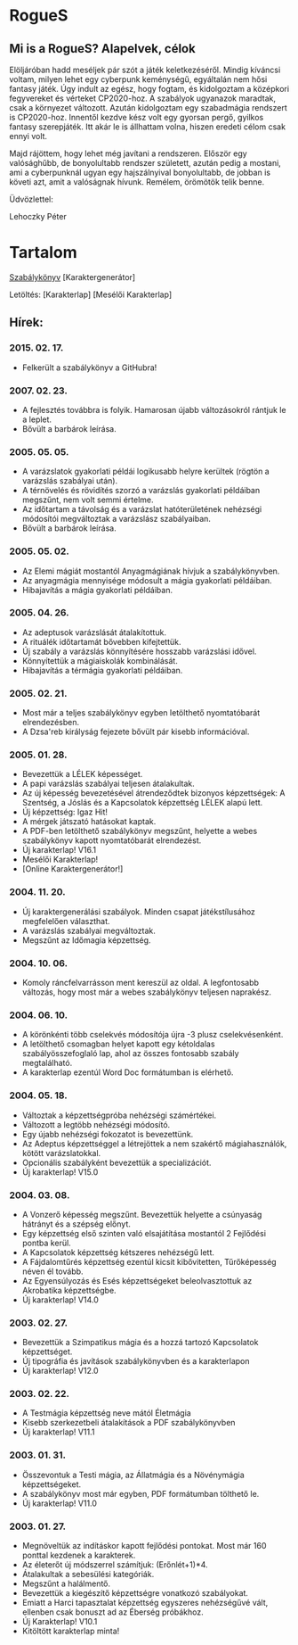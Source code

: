 # RogueS

## Mi is a RogueS? Alapelvek, célok

Elöljáróban hadd meséljek pár szót a játék keletkezéséről. Mindig kíváncsi voltam, milyen lehet egy cyberpunk keménységű, egyáltalán nem hősi fantasy játék. Úgy indult az egész, hogy fogtam, és kidolgoztam a középkori fegyvereket és vérteket CP2020-hoz. A szabályok ugyanazok maradtak, csak a környezet változott. Azután kidolgoztam egy szabadmágia rendszert is CP2020-hoz. Innentől kezdve kész volt egy gyorsan pergő, gyilkos fantasy szerepjáték. Itt akár le is állhattam volna, hiszen eredeti célom csak ennyi volt.

Majd rájöttem, hogy lehet még javítani a rendszeren. Először egy valósághűbb, de bonyolultabb rendszer született, azután pedig a mostani, ami a cyberpunknál ugyan egy hajszálnyival bonyolultabb, de jobban is követi azt, amit a valóságnak hívunk. Remélem, örömötök telik benne.

Üdvözlettel:

Lehoczky Péter

# Tartalom
[Szabálykönyv](TOC.md)
[Karaktergenerátor]

Letöltés: 
[Karakterlap]
[Mesélői Karakterlap]

## Hírek:

### 2015. 02. 17.
- Felkerült a szabálykönyv a GitHubra!

### 2007. 02. 23. 

- A fejlesztés továbbra is folyik. Hamarosan újabb változásokról rántjuk le a leplet. 
- Bővült a barbárok leírása. 

### 2005. 05. 05. 

- A varázslatok gyakorlati példái logikusabb helyre kerültek (rögtön a varázslás szabályai után). 
- A térnövelés és rövidítés szorzó a varázslás gyakorlati példáiban megszűnt, nem volt semmi értelme. 
- Az időtartam a távolság és a varázslat hatóterületének nehézségi módosítói megváltoztak a varázslász szabályaiban. 
- Bővült a barbárok leírása. 

### 2005. 05. 02. 

- Az Elemi mágiát mostantól Anyagmágiának hívjuk a szabálykönyvben. 
- Az anyagmágia mennyisége módosult a mágia gyakorlati példáiban. 
- Hibajavítás a mágia gyakorlati példáiban. 

### 2005. 04. 26. 

- Az adeptusok varázslását átalakítottuk. 
- A rituálék időtartamát bővebben kifejtettük. 
- Új szabály a varázslás könnyítésére hosszabb varázslási idővel. 
- Könnyítettük a mágiaiskolák kombinálását. 
- Hibajavítás a térmágia gyakorlati példáiban. 

### 2005. 02. 21. 

- Most már a teljes szabálykönyv egyben letölthető nyomtatóbarát elrendezésben. 
- A Dzsa'reb királyság fejezete bővült pár kisebb információval. 

### 2005. 01. 28. 

- Bevezettük a LÉLEK képességet. 
- A papi varázslás szabályai teljesen átalakultak. 
- Az új képesség bevezetésével átrendeződtek bizonyos képzettségek: A Szentség, a Jóslás és a Kapcsolatok képzettség LÉLEK alapú lett. 
- Új képzettség: Igaz Hit! 
- A mérgek játszató hatásokat kaptak. 
- A PDF-ben letölthető szabálykönyv megszűnt, helyette a webes szabálykönyv kapott nyomtatóbarát elrendezést. 
- Új karakterlap! V16.1 
- Mesélői Karakterlap! 
- [Online Karaktergenerátor!]

### 2004. 11. 20. 

- Új karaktergenerálási szabályok. Minden csapat játékstílusához megfelelően választhat. 
- A varázslás szabályai megváltoztak. 
- Megszűnt az Időmagia képzettség. 

### 2004. 10. 06. 

- Komoly ráncfelvarrásson ment kereszül az oldal. A legfontosabb változás, hogy most már a webes szabálykönyv teljesen naprakész. 

### 2004. 06. 10. 

- A körönkénti több cselekvés módosítója újra -3 plusz cselekvésenként. 
- A letölthető csomagban helyet kapott egy kétoldalas szabályösszefoglaló lap, ahol az összes fontosabb szabály megtalálható. 
- A karakterlap ezentúl Word Doc formátumban is elérhető. 

### 2004. 05. 18. 

- Változtak a képzettségpróba nehézségi számértékei. 
- Változott a legtöbb nehézségi módosító. 
- Egy újabb nehézségi fokozatot is bevezettünk. 
- Az Adeptus képzettséggel a létrejöttek a nem szakértő mágiahasználók, kötött varázslatokkal. 
- Opcionális szabályként bevezettük a specializációt. 
- Új karakterlap! V15.0 

### 2004. 03. 08. 

- A Vonzerő képesség megszűnt. Bevezettük helyette a csúnyaság hátrányt és a szépség előnyt. 
- Egy képzettség első szinten való elsajátítása mostantól 2 Fejlődési pontba kerül. 
- A Kapcsolatok képzettség kétszeres nehézségű lett. 
- A Fájdalomtűrés képzettség ezentúl kicsit kibővitetten, Tűrőképesség néven él tovább. 
- Az Egyensúlyozás és Esés képzettségeket beleolvasztottuk az Akrobatika képzettségbe. 
- Új karakterlap! V14.0 

### 2003. 02. 27. 

- Bevezettük a Szimpatikus mágia és a hozzá tartozó Kapcsolatok képzettséget. 
- Új tipográfia és javítások szabálykönyvben és a karakterlapon 
- Új karakterlap! V12.0 

### 2003. 02. 22. 

- A Testmágia képzettség neve mától Életmágia 
- Kisebb szerkezetbeli átalakítások a PDF szabálykönyvben 
- Új karakterlap! V11.1 

### 2003. 01. 31. 

- Összevontuk a Testi mágia, az Állatmágia és a Növénymágia képzettségeket. 
- A szabálykönyv most már egyben, PDF formátumban tölthető le. 
- Új karakterlap! V11.0 

### 2003. 01. 27. 

- Megnöveltük az indításkor kapott fejlődési pontokat. Most már 160 ponttal kezdenek a karakterek. 
- Az életerőt új módszerrel számítjuk: (Erőnlét+1)*4. 
- Átalakultak a sebesülési kategóriák. 
- Megszűnt a halálmentő. 
- Bevezettük a kiegészítő képzettségre vonatkozó szabályokat. 
- Emiatt a Harci tapasztalat képzettség egyszeres nehézségűvé vált, ellenben csak bonuszt ad az Éberség próbákhoz. 
- Új Karakterlap! V10.1 
- Kitöltött karakterlap minta!      

